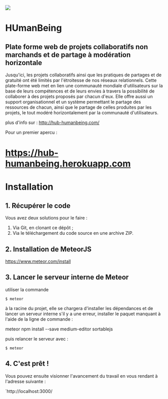 ![](http://img15.hostingpics.net/pics/421242aquarelleHUBV1.gif)

HUmanBeing
==========

## Plate forme web de projets collaboratifs non marchands et de partage à modération horizontale

Jusqu'ici, les projets collaboratifs ainsi que les pratiques de partages et de gratuité ont été limités par l'étroitesse de nos réseaux relationnels. Cette plate-forme web met en lien une communauté mondiale d'utilisateurs sur la base de leurs compétences et de leurs envies à travers la possibilité de collaborer à des projets proposés par chacun d'eux. Elle offre aussi un support organisationnel et un système permettant le partage des ressources de chacun, ainsi que le partage de celles produites par les projets, le tout modéré horizontalement par la communauté d'utilisateurs.

plus d'info sur : http://hub-humanbeing.com/

Pour un premier apercu :
# https://hub-humanbeing.herokuapp.com


# Installation
## 1. Récupérer le code
Vous avez deux solutions pour le faire :

1. Via Git, en clonant ce dépôt ;
2. Via le téléchargement du code source en une archive ZIP.

## 2. Installation de MeteorJS
   https://www.meteor.com/install
   
## 3. Lancer le serveur interne de Meteor
   utiliser la commande
   
    $ meteor
    
à la racine du projet, elle se chargera d'installer les dépendances et de lancer un serveur interne
s'il y a une erreur, installer le paquet manquant à l'aide de la ligne de commande  :

   meteor npm install --save medium-editor sortablejs

    
puis relancer le serveur avec :

    $ meteor
## 4. C'est prêt !

Vous pouvez ensuite visionner l'avancement du travail en vous rendant à l'adresse suivante :
        
 `http://localhost:3000/
   
   
